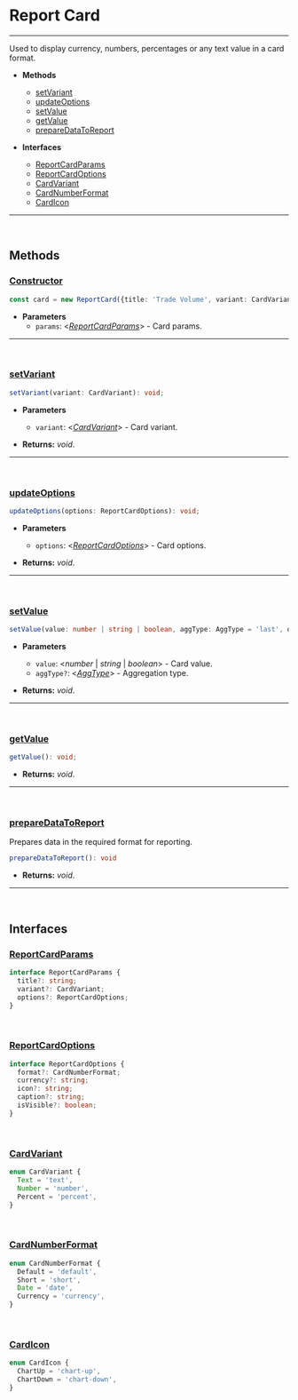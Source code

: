 # Report Card___Used to display currency, numbers, percentages or any text value in a card format.* **Methods**    - [setVariant](#setVariant)    - [updateOptions](#updateOptions)    - [setValue](#setValue)    - [getValue](#getValue)    - [prepareDataToReport](#prepareDataToReport)* **Interfaces**    - [ReportCardParams](#ReportCardParams)    - [ReportCardOptions](#ReportCardOptions)    - [CardVariant](#CardVariant)    - [CardNumberFormat](#CardNumberFormat)    - [CardIcon](#CardIcon)___<br>## Methods### [Constructor](#Constructor)```typescriptconst card = new ReportCard({title: 'Trade Volume', variant: CardVariant.Number, options: { format: CardNumberFormat.Currency }});```* **Parameters**    - `params`: \<_[ReportCardParams](#ReportCardParams)_> - Card params.___<br>### [setVariant](#setVariant)```typescriptsetVariant(variant: CardVariant): void;```* **Parameters**  - `variant`: \<_[CardVariant](#CardVariant)_> - Card variant.* **Returns:** _void_.___<br>### [updateOptions](#updateOptions)```typescriptupdateOptions(options: ReportCardOptions): void;```* **Parameters**  - `options`: \<_[ReportCardOptions](#ReportCardOptions)_> - Card options.* **Returns:** _void_.___<br>### [setValue](#setValue)```typescriptsetValue(value: number | string | boolean, aggType: AggType = 'last', options?: ReportCardOptions): void;```* **Parameters**  - `value`: \<_number_ | _string_ | _boolean_> - Card value.  - `aggType?`: \<_[AggType](report.md#AggType)_> - Aggregation type.* **Returns:** _void_.___<br>### [getValue](#getValue)```typescriptgetValue(): void;```* **Returns:** _void_.___<br>### [prepareDataToReport](#prepareDataToReport)Prepares data in the required format for reporting.```typescriptprepareDataToReport(): void```* **Returns:** _void_.___<br>## Interfaces### [ReportCardParams](#ReportCardParams)```typescriptinterface ReportCardParams {  title?: string;  variant?: CardVariant;  options?: ReportCardOptions;}```<br>### [ReportCardOptions](#ReportCardOptions)```typescriptinterface ReportCardOptions {  format?: CardNumberFormat;  currency?: string;  icon?: string;  caption?: string;  isVisible?: boolean;}```<br>### [CardVariant](#CardVariant)```typescriptenum CardVariant {  Text = 'text',  Number = 'number',  Percent = 'percent',}```<br>### [CardNumberFormat](#CardNumberFormat)```typescriptenum CardNumberFormat {  Default = 'default',  Short = 'short',  Date = 'date',  Currency = 'currency',}```<br>### [CardIcon](#CardIcon)```typescriptenum CardIcon {  ChartUp = 'chart-up',  ChartDown = 'chart-down',}```<br>